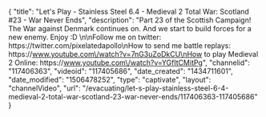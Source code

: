 {
    "title": "Let's Play - Stainless Steel 6.4 - Medieval 2 Total War: Scotland #23 - War Never Ends",
    "description": "Part 23 of the Scottish Campaign!  The War against Denmark continues on.  And we start to build forces for a new enemy.  Enjoy :D \n\nFollow me on twitter: https:\/\/twitter.com\/pixelatedapollo\nHow to send me battle replays: https:\/\/www.youtube.com\/watch?v=7nG3uZoDkCU\nHow to play Medieval 2 Online: https:\/\/www.youtube.com\/watch?v=YGfItCMitPg",
    "channelid": "117406363",
    "videoid": "117405686",
    "date_created": "1434711601",
    "date_modified": "1506478252",
    "type": "captivate",
    "layout": "channelVideo",
    "url": "\/evacuating\/let-s-play-stainless-steel-6-4-medieval-2-total-war-scotland-23-war-never-ends\/117406363-117405686"
}